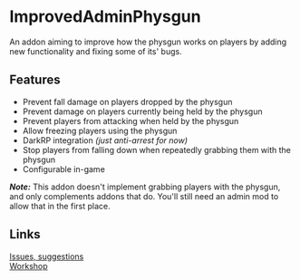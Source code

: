 # ImprovedAdminPhysgun
An addon aiming to improve how the physgun works on players by adding new functionality and fixing some of its' bugs.

## Features
- Prevent fall damage on players dropped by the physgun
- Prevent damage on players currently being held by the physgun
- Prevent players from attacking when held by the physgun
- Allow freezing players using the physgun
- DarkRP integration _(just anti-arrest for now)_
- Stop players from falling down when repeatedly grabbing them with the physgun
- Configurable in-game

**_Note:_** This addon doesn't implement grabbing players with the physgun, and only complements addons that do. You'll still need an admin mod to allow that in the first place.

## Links
[Issues, suggestions](https://github.com/2048khz-gachi-rmx/ImprovedAdminPhysgun/issues)  
[Workshop](https://steamcommunity.com/sharedfiles/filedetails/?id=2692276077)
